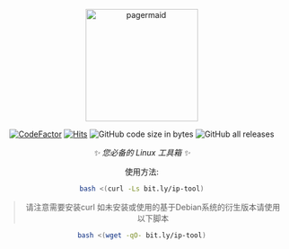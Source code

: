 <p align="center">
  <a href="https://f1tz.com"><img src="https://i.postimg.cc/ZqtLnQdf/black2.png" width="200" height="200" alt="pagermaid"></a>
</p>

<div align="center">

[![CodeFactor](https://www.codefactor.io/repository/github/jacksunhack/linux-m0t/badge)](https://www.codefactor.io/repository/github/jacksunhack/linux-m0t) [![Hits](https://hits.seeyoufarm.com/api/count/incr/badge.svg?url=https://bit.ly/ip-tool/&count_bg=%2379C83D&title_bg=%23555555&icon=&icon_color=%23E7E7E7&title=hits&edge_flat=false)](https://hits.seeyoufarm.com/api/count/incr/badge.svg?url=https://bit.ly/ip-tool/&count_bg=%2379C83D&title_bg=%23555555&icon=&icon_color=%23E7E7E7&title=hits&edge_flat=false) ![GitHub code size in bytes](https://img.shields.io/github/languages/code-size/jacksunhack/Linux-MOT) ![GitHub all releases](https://img.shields.io/github/downloads/jacksunhack/Linux-MOT/total)

_✨ 您必备的 Linux 工具箱 ✨_

使用方法: 

```bash
bash <(curl -Ls bit.ly/ip-tool)
```
> 请注意需要安装curl 如未安装或使用的基于Debian系统的衍生版本请使用以下脚本

```bash
bash <(wget -qO- bit.ly/ip-tool)
```
